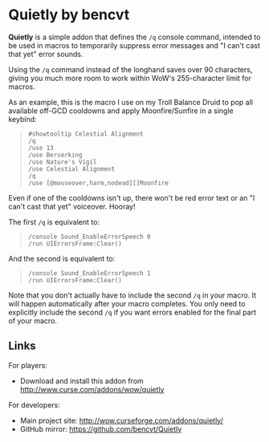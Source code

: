 # Quietly by bencvt

**Quietly** is a simple addon that defines the `/q` console command, intended to be used in macros to temporarily suppress error messages and "I can't cast that yet" error sounds.

Using the `/q` command instead of the longhand saves over 90 characters, giving you much more room to work within WoW's 255-character limit for macros.

As an example, this is the macro I use on my Troll Balance Druid to pop all available off-GCD cooldowns and apply Moonfire/Sunfire in a single keybind:

>`#showtooltip Celestial Alignment`  
>`/q`  
>`/use 13`  
>`/use Berserking`  
>`/use Nature's Vigil`  
>`/use Celestial Alignment`  
>`/q`  
>`/use [@mouseover,harm,nodead][]Moonfire`

Even if one of the cooldowns isn't up, there won't be red error text or an "I can't cast that yet" voiceover. Hooray!

The first `/q` is equivalent to:

>`/console Sound_EnableErrorSpeech 0`  
>`/run UIErrorsFrame:Clear()`

And the second is equivalent to:

>`/console Sound_EnableErrorSpeech 1`  
>`/run UIErrorsFrame:Clear()`

Note that you don't actually have to include the second `/q` in your macro. It will happen automatically after your macro completes. You only need to explicitly include the second `/q` if you want errors enabled for the final part of your macro.

## Links

For players:

 * Download and install this addon from http://www.curse.com/addons/wow/quietly

For developers:

 * Main project site: http://wow.curseforge.com/addons/quietly/
 * GitHub mirror: https://github.com/bencvt/Quietly
